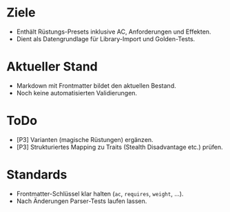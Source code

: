 # Ziele
- Enthält Rüstungs-Presets inklusive AC, Anforderungen und Effekten.
- Dient als Datengrundlage für Library-Import und Golden-Tests.

# Aktueller Stand
- Markdown mit Frontmatter bildet den aktuellen Bestand.
- Noch keine automatisierten Validierungen.

# ToDo
- [P3] Varianten (magische Rüstungen) ergänzen.
- [P3] Strukturiertes Mapping zu Traits (Stealth Disadvantage etc.) prüfen.

# Standards
- Frontmatter-Schlüssel klar halten (`ac`, `requires`, `weight`, ...).
- Nach Änderungen Parser-Tests laufen lassen.
